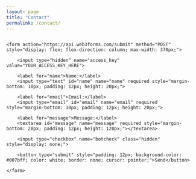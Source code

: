 ```yaml
---
layout: page
title: "Contact"
permalink: /contact/
---
```


<div style="display: flex; justify-content: center;">
    
    <form action="https://api.web3forms.com/submit" method="POST" style="display: flex; flex-direction: column; max-width: 370px;">
    
        <input type="hidden" name="access_key" value="YOUR_ACCESS_KEY_HERE">
    
        <label for="name">Name:</label>
        <input type="text" id="name" name="name" required style="margin-bottom: 10px; padding: 12px; height: 20px;">
    
        <label for="email">Email:</label>
        <input type="email" id="email" name="email" required style="margin-bottom: 10px; padding: 12px; height: 20px;">
    
        <label for="message">Message:</label>
        <textarea id="message" name="message" required style="margin-bottom: 20px; padding: 12px; height: 120px;"></textarea>
    
        <input type="checkbox" name="botcheck" class="hidden" style="display: none;">
    
        <button type="submit" style="padding: 12px; background-color: #007bff; color: white; border: none; cursor: pointer;">Send</button>
        
    </form>
    
</div>
